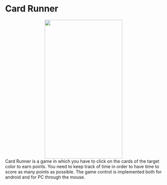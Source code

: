# Card Runner
<div align="center"><img src="https://play-static.unity.com/20220204/p/images/6e28eacb-3c3c-4cc1-a077-b569a6a1fb0a_Screenshot_20220204_081214.png" align="center" height="445" width="250"/></div>
Card Runner is a game in which you have to click on the cards of the target color to earn points. You need to keep track of time in order to have time to score as many points as possible. The game control is implemented both for android and for PC through the mouse.
